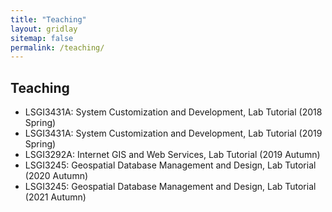 ```yaml
---
title: "Teaching"
layout: gridlay
sitemap: false
permalink: /teaching/
---
```


## Teaching

* LSGI3431A: System Customization and Development, Lab Tutorial (2018 Spring)
* LSGI3431A: System Customization and Development, Lab Tutorial (2019 Spring)
* LSGI3292A: Internet GIS and Web Services, Lab Tutorial (2019 Autumn)
* LSGI3245: Geospatial Database Management and Design, Lab Tutorial (2020 Autumn)
* LSGI3245: Geospatial Database Management and Design, Lab Tutorial (2021 Autumn)


